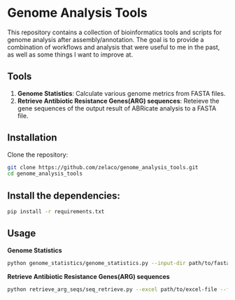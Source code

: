 # Genome Analysis Tools

This repository contains a collection of bioinformatics tools and scripts for genome analysis after assembly/annotation. The goal is to provide a combination of workflows and analysis that were useful to me in the past, as well as some things I want to improve at.

## Tools

1. **Genome Statistics**: Calculate various genome metrics from FASTA files.
2. **Retrieve Antibiotic Resistance Genes(ARG) sequences**: Reteieve the gene sequences of the output result of ABRicate analysis to a FASTA file.

## Installation

Clone the repository:
```bash
git clone https://github.com/zelaco/genome_analysis_tools.git
cd genome_analysis_tools
```

## Install the dependencies:

```bash
pip install -r requirements.txt
```

## Usage

**Genome Statistics**
```bash
python genome_statistics/genome_statistics.py --input-dir path/to/fasta-files --output-file path/to/output.csv
```

**Retrieve Antibiotic Resistance Genes(ARG) sequences**
```bash
python retrieve_arg_seqs/seq_retrieve.py --excel path/to/excel-file --fasta-dir path/to/genome-containing-directory --nucleotide-output path/to/nucleotide_sequences.fasta --protein-output path/to/protein_sequences.fasta
```

